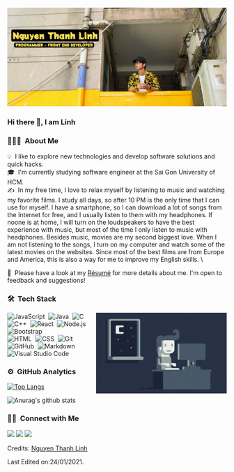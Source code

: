 ![Linh](./image/profile.png)

### Hi there 👋, I am Linh

### 👨🏻‍💻 &nbsp;About Me

💡 &nbsp;I like to explore new technologies and develop software solutions and quick hacks.\
🎓 &nbsp;I'm currently studying software engineer at the Sai Gon University of HCM.\
✍️ &nbsp;In my free time, I love to relax myself by listening to music and watching my favorite films. I study all days, so after 10 PM is the only time that I can use for myself. I have a smartphone, so I can download a lot of songs from the Internet for free, and I usually listen to them with my headphones. If noone is at home, I will turn on the loudspeakers to have the best experience with music, but most of the time I only listen to music with headphones. Besides music, movies are my second biggest love. When I am not listening to the songs, I turn on my computer and watch some of the latest movies on the websites. Since most of the best films are from Europe and America, this is also a way for me to improve my English skills. \

📄 &nbsp;Please have a look at my [Résumé](https://drive.google.com/file/d/17Vr-ScDNMWMHSv-56hM5sYzURMEOb8cQ/view?usp=sharing) for more details about me. I'm open to feedback and suggestions!

### 🛠 &nbsp;Tech Stack

<img alt="Night Coding" src="https://raw.githubusercontent.com/AVS1508/AVS1508/master/assets/Night-Coding.gif" align="right"/>

![JavaScript](https://img.shields.io/badge/-JavaScript-05122A?style=flat&logo=javascript)&nbsp;
![Java](https://img.shields.io/badge/-Java-05122A?style=flat&logo=Java&logoColor=FFA518)&nbsp;
![C](https://img.shields.io/badge/-C-05122A?style=flat&logo=C&logoColor=A8B9CC)&nbsp;
![C++](https://img.shields.io/badge/-C++-05122A?style=flat&logo=C%2B%2B&logoColor=00599C)&nbsp;
![React](https://img.shields.io/badge/-React-05122A?style=flat&logo=react)&nbsp;
![Node.js](https://img.shields.io/badge/-Node.js-05122A?style=flat&logo=node.js)&nbsp;
![Bootstrap](https://img.shields.io/badge/-Bootstrap-05122A?style=flat&logo=bootstrap&logoColor=563D7C)\
![HTML](https://img.shields.io/badge/-HTML-05122A?style=flat&logo=HTML5)&nbsp;
![CSS](https://img.shields.io/badge/-CSS-05122A?style=flat&logo=CSS3&logoColor=1572B6)&nbsp;
![Git](https://img.shields.io/badge/-Git-05122A?style=flat&logo=git)&nbsp;
![GitHub](https://img.shields.io/badge/-GitHub-05122A?style=flat&logo=github)&nbsp;
![Markdown](https://img.shields.io/badge/-Markdown-05122A?style=flat&logo=markdown)\
![Visual Studio Code](https://img.shields.io/badge/-Visual%20Studio%20Code-05122A?style=flat&logo=visual-studio-code&logoColor=007ACC)&nbsp;

### ⚙️ &nbsp;GitHub Analytics

<p align="center">

[![Top Langs](https://github-readme-stats.vercel.app/api/top-langs/?username=linh-cat&layout=compact)](https://github.com/anuraghazra/github-readme-stats)

![Anurag's github stats](https://github-readme-stats.vercel.app/api?username=linh-cat&show_icons=true&theme=radical)

</p>

### 🤝🏻 &nbsp;Connect with Me

<p align="center">

<a href="nguyenthanhlinh29092000@gmail.com"><img src="https://img.shields.io/badge/-nguyenthanhlinh29092000@gmail.com-D14836?style=flat&logo=Gmail&logoColor=white"/></a>
<a href="https://www.instagram.com/linh.thanh2000/"><img src="https://img.shields.io/badge/-@Linh-E4405F?style=flat&logo=Instagram&logoColor=white"/></a>
<a href="https://www.facebook.com/linh.thanh2000"><img src="https://img.shields.io/badge/-@Linh-1877F2?style=flat&logo=Facebook&logoColor=white"/></a>

</p>

Credits: [Nguyen Thanh Linh](https://github.com/linh-cat)

Last Edited on:24/01/2021.
